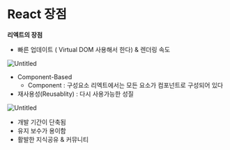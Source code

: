 # React 장점

**리엑트의 장점**

- 빠른 업데이트 ( Virtual DOM 사용해서 한다) & 렌더링 속도

![Untitled](https://s3-us-west-2.amazonaws.com/secure.notion-static.com/b3f9523e-ceb4-49a2-a177-c30c9294cb7f/Untitled.png)

- Component-Based
    - Component : 구성요소 리엑트에서는 모든 요소가 컴포넌트로 구성되어 있다
- 재사용성(Reusablity) : 다시 사용가능한 성질

![Untitled](https://s3-us-west-2.amazonaws.com/secure.notion-static.com/372692fc-b5ff-41a3-bf5b-4fbc85692df8/Untitled.png)

- 개발 기간이 단축됨
- 유지 보수가 용이함
- 활발한 지식공유 & 커뮤니티